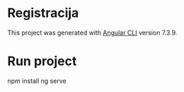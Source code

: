 # Registracija

This project was generated with [Angular CLI](https://github.com/angular/angular-cli) version 7.3.9.

# Run project 
npm install
ng serve
